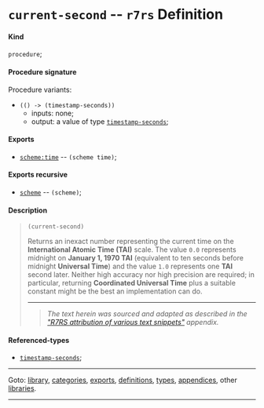 

<a id='definition__r7rs__current-second'></a>

# `current-second` -- `r7rs` Definition


<a id='definition__r7rs__current-second__kind'></a>

#### Kind

`procedure`;


<a id='definition__r7rs__current-second__procedure-signature'></a>

#### Procedure signature

Procedure variants:
 * `(() -> (timestamp-seconds))`
   * inputs: none;
   * output: a value of type [`timestamp-seconds`](../../r7rs/types/timestamp-seconds.md#type__r7rs__timestamp-seconds);


<a id='definition__r7rs__current-second__exports'></a>

#### Exports

 * [`scheme:time`](../../r7rs/exports/scheme_3a_time.md#export__r7rs__scheme_3a_time) -- `(scheme time)`;


<a id='definition__r7rs__current-second__exports-recursive'></a>

#### Exports recursive

 * [`scheme`](../../r7rs/exports/scheme.md#export__r7rs__scheme) -- `(scheme)`;


<a id='definition__r7rs__current-second__description'></a>

#### Description

> ````
> (current-second)
> ````
> 
> 
> Returns an inexact number representing the current time on the
> __International Atomic Time (TAI)__ scale.  The value `0.0` represents midnight
> on __January 1, 1970 TAI__ (equivalent to ten seconds before midnight __Universal Time__)
> and the value `1.0` represents one __TAI__
> second later.  Neither high accuracy nor high precision are required; in particular,
> returning __Coordinated Universal Time__ plus a suitable constant might be
> the best an implementation can do.
> 
> 
> ----
> > *The text herein was sourced and adapted as described in the ["R7RS attribution of various text snippets"](../../r7rs/appendices/attribution.md#appendix__r7rs__attribution) appendix.*


<a id='definition__r7rs__current-second__referenced-types'></a>

#### Referenced-types

 * [`timestamp-seconds`](../../r7rs/types/timestamp-seconds.md#type__r7rs__timestamp-seconds);

----

Goto: [library](../../r7rs/_index.md#library__r7rs), [categories](../../r7rs/categories/_index.md#toc__r7rs__categories), [exports](../../r7rs/exports/_index.md#toc__r7rs__exports), [definitions](../../r7rs/definitions/_index.md#toc__r7rs__definitions), [types](../../r7rs/types/_index.md#toc__r7rs__types), [appendices](../../r7rs/appendices/_index.md#toc__r7rs__appendices), other [libraries](../../_libraries.md#toc__libraries).

----

